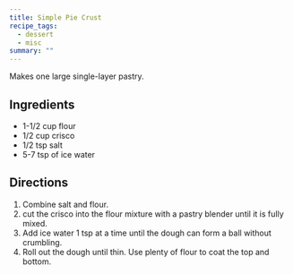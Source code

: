 ```yaml
---
title: Simple Pie Crust
recipe_tags:
  - dessert
  - misc
summary: ""
---
```

Makes one large single-layer pastry.

## Ingredients

-   1-1/2 cup flour
-   1/2 cup crisco
-   1/2 tsp salt
-   5-7 tsp of ice water

## Directions

1.  Combine salt and flour.
2.  cut the crisco into the flour mixture with a pastry blender until it is fully mixed.
3.  Add ice water 1 tsp at a time until the dough can form a ball without crumbling.
4.  Roll out the dough until thin. Use plenty of flour to coat the top and bottom.
